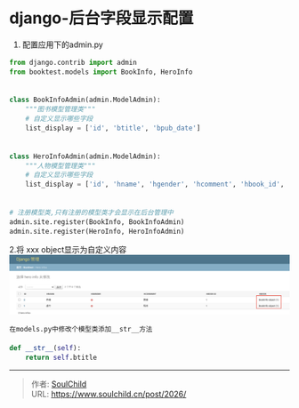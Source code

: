 # django-后台字段显示配置

<!--more-->
1. 配置应用下的admin.py
```python
from django.contrib import admin
from booktest.models import BookInfo, HeroInfo


class BookInfoAdmin(admin.ModelAdmin):
    """图书模型管理类"""
    # 自定义显示哪些字段
    list_display = ['id', 'btitle', 'bpub_date']


class HeroInfoAdmin(admin.ModelAdmin):
    """人物模型管理类"""
    # 自定义显示哪些字段
    list_display = ['id', 'hname', 'hgender', 'hcomment', 'hbook_id', 'hbook']


# 注册模型类,只有注册的模型类才会显示在后台管理中
admin.site.register(BookInfo, BookInfoAdmin)
admin.site.register(HeroInfo, HeroInfoAdmin)

```

2.将 xxx object显示为自定义内容
![43487-af42efuk2m9.png](images/1697143832.png)
```python
在models.py中修改个模型类添加__str__方法

def __str__(self):
    return self.btitle
```











---

> 作者: [SoulChild](https://www.soulchild.cn)  
> URL: https://www.soulchild.cn/post/2026/  

